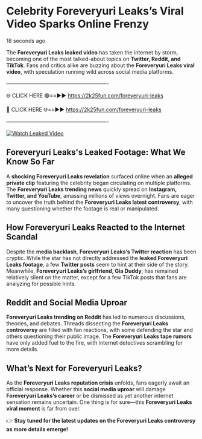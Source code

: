 # Celebrity Foreveryuri Leaks’s Viral Video Sparks Online Frenzy

18 seconds ago

The **Foreveryuri Leaks leaked video** has taken the internet by storm, becoming one of the most talked-about topics on **Twitter, Reddit, and TikTok**. Fans and critics alike are buzzing about the **Foreveryuri Leaks viral video**, with speculation running wild across social media platforms.

———————————————————-

🌐 CLICK HERE 🟢==►► https://2k25fun.com/foreveryuri-leaks

🔴 CLICK HERE 🌐==►► https://2k25fun.com/foreveryuri-leaks

———————————————————-

[![Watch Leaked Video](https://miro.medium.com/v2/resize:fit:828/format:webp/1*cilzJN44JGOrTw9NJCrNHA.gif "Watch Leaked Video")](https://2k25fun.com/foreveryuri-leaks)

## **Foreveryuri Leaks's Leaked Footage: What We Know So Far**  
A **shocking Foreveryuri Leaks revelation** surfaced online when an **alleged private clip** featuring the celebrity began circulating on multiple platforms. The **Foreveryuri Leaks trending news** quickly spread on **Instagram, Twitter, and YouTube**, amassing millions of views overnight. Fans are eager to uncover the truth behind the **Foreveryuri Leaks latest controversy**, with many questioning whether the footage is real or manipulated.  

## **How Foreveryuri Leaks Reacted to the Internet Scandal**  
Despite the **media backlash**, **Foreveryuri Leaks’s Twitter reaction** has been cryptic. While the star has not directly addressed the **leaked Foreveryuri Leaks footage**, a few **Twitter posts** seem to hint at their side of the story. Meanwhile, **Foreveryuri Leaks’s girlfriend, Gia Duddy**, has remained relatively silent on the matter, except for a few TikTok posts that fans are analyzing for possible hints.  

## **Reddit and Social Media Uproar**  
**Foreveryuri Leaks trending on Reddit** has led to numerous discussions, theories, and debates. Threads dissecting the **Foreveryuri Leaks controversy** are filled with fan reactions, with some defending the star and others questioning their public image. The **Foreveryuri Leaks tape rumors** have only added fuel to the fire, with internet detectives scrambling for more details.  

## **What’s Next for Foreveryuri Leaks?**  
As the **Foreveryuri Leaks reputation crisis** unfolds, fans eagerly await an official response. Whether this **social media uproar** will damage **Foreveryuri Leaks’s career** or be dismissed as yet another internet sensation remains uncertain. One thing is for sure—this **Foreveryuri Leaks viral moment** is far from over.  

👉 **Stay tuned for the latest updates on the Foreveryuri Leaks controversy as more details emerge!**  